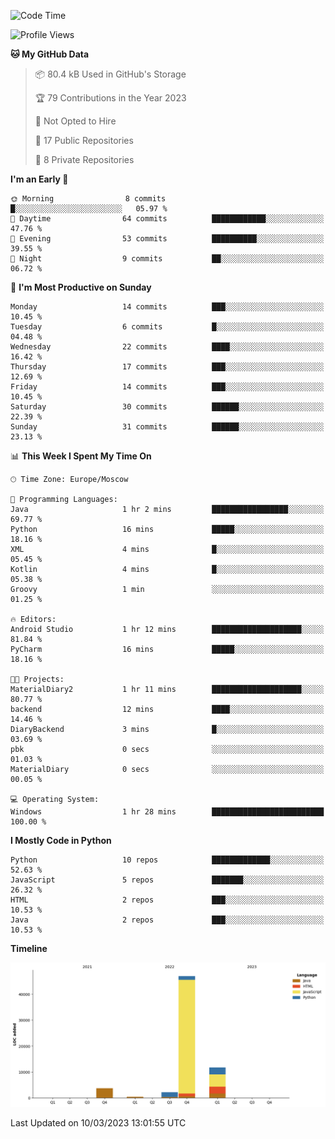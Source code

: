 <!--START_SECTION:waka-->
![Code Time](http://img.shields.io/badge/Code%20Time-36%20hrs%2044%20mins-blue)

![Profile Views](http://img.shields.io/badge/Profile%20Views-0-blue)

**🐱 My GitHub Data** 

> 📦 80.4 kB Used in GitHub's Storage 
 > 
> 🏆 79 Contributions in the Year 2023
 > 
> 🚫 Not Opted to Hire
 > 
> 📜 17 Public Repositories 
 > 
> 🔑 8 Private Repositories 
 > 
**I'm an Early 🐤** 

```text
🌞 Morning                8 commits           █░░░░░░░░░░░░░░░░░░░░░░░░   05.97 % 
🌆 Daytime                64 commits          ████████████░░░░░░░░░░░░░   47.76 % 
🌃 Evening                53 commits          ██████████░░░░░░░░░░░░░░░   39.55 % 
🌙 Night                  9 commits           ██░░░░░░░░░░░░░░░░░░░░░░░   06.72 % 
```
📅 **I'm Most Productive on Sunday** 

```text
Monday                   14 commits          ███░░░░░░░░░░░░░░░░░░░░░░   10.45 % 
Tuesday                  6 commits           █░░░░░░░░░░░░░░░░░░░░░░░░   04.48 % 
Wednesday                22 commits          ████░░░░░░░░░░░░░░░░░░░░░   16.42 % 
Thursday                 17 commits          ███░░░░░░░░░░░░░░░░░░░░░░   12.69 % 
Friday                   14 commits          ███░░░░░░░░░░░░░░░░░░░░░░   10.45 % 
Saturday                 30 commits          ██████░░░░░░░░░░░░░░░░░░░   22.39 % 
Sunday                   31 commits          ██████░░░░░░░░░░░░░░░░░░░   23.13 % 
```


📊 **This Week I Spent My Time On** 

```text
🕑︎ Time Zone: Europe/Moscow

💬 Programming Languages: 
Java                     1 hr 2 mins         █████████████████░░░░░░░░   69.77 % 
Python                   16 mins             █████░░░░░░░░░░░░░░░░░░░░   18.16 % 
XML                      4 mins              █░░░░░░░░░░░░░░░░░░░░░░░░   05.45 % 
Kotlin                   4 mins              █░░░░░░░░░░░░░░░░░░░░░░░░   05.38 % 
Groovy                   1 min               ░░░░░░░░░░░░░░░░░░░░░░░░░   01.25 % 

🔥 Editors: 
Android Studio           1 hr 12 mins        ████████████████████░░░░░   81.84 % 
PyCharm                  16 mins             █████░░░░░░░░░░░░░░░░░░░░   18.16 % 

🐱‍💻 Projects: 
MaterialDiary2           1 hr 11 mins        ████████████████████░░░░░   80.77 % 
backend                  12 mins             ████░░░░░░░░░░░░░░░░░░░░░   14.46 % 
DiaryBackend             3 mins              █░░░░░░░░░░░░░░░░░░░░░░░░   03.69 % 
pbk                      0 secs              ░░░░░░░░░░░░░░░░░░░░░░░░░   01.03 % 
MaterialDiary            0 secs              ░░░░░░░░░░░░░░░░░░░░░░░░░   00.05 % 

💻 Operating System: 
Windows                  1 hr 28 mins        █████████████████████████   100.00 % 
```

**I Mostly Code in Python** 

```text
Python                   10 repos            █████████████░░░░░░░░░░░░   52.63 % 
JavaScript               5 repos             ███████░░░░░░░░░░░░░░░░░░   26.32 % 
HTML                     2 repos             ███░░░░░░░░░░░░░░░░░░░░░░   10.53 % 
Java                     2 repos             ███░░░░░░░░░░░░░░░░░░░░░░   10.53 % 
```



**Timeline**

![Lines of Code chart](https://raw.githubusercontent.com/Adlemex/Adlemex/main/assets/bar_graph.png)


 Last Updated on 10/03/2023 13:01:55 UTC
<!--END_SECTION:waka-->
